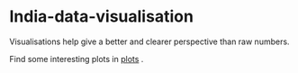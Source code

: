 # India-data-visualisation

Visualisations help give a better and clearer perspective than raw numbers.


Find some interesting plots in [plots](plots) .


